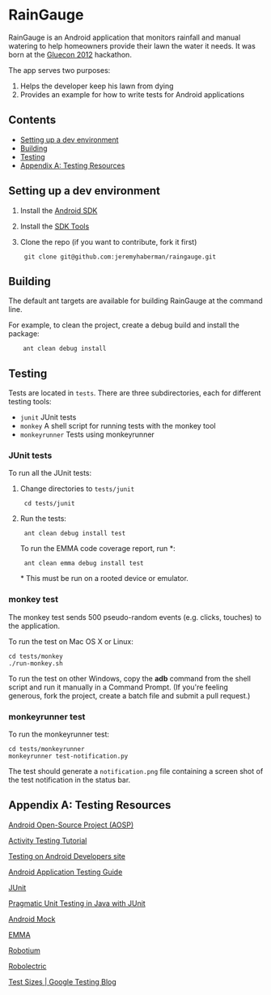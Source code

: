 # RainGauge

RainGauge is an Android application that monitors rainfall and manual watering to help homeowners provide their lawn the water it needs.  It was born at the [Gluecon 2012](http://gluecon.com/2012/) hackathon.

The app serves two purposes:  

1. Helps the developer keep his lawn from dying
2. Provides an example for how to write tests for Android applications

## Contents

* [Setting up a dev environment](#devsetup)
* [Building](#building)
* [Testing](#testing)
* [Appendix A: Testing Resources](#testing-resources)

<a name="devsetup"></a>
## Setting up a dev environment

1. Install the [Android SDK](http://developer.android.com/sdk/index.html)
2. Install the [SDK Tools](http://developer.android.com/sdk/tools-notes.html)
3. Clone the repo (if you want to contribute, fork it first)

        git clone git@github.com:jeremyhaberman/raingauge.git

<a name="building"></a>
## Building

The default ant targets are available for building RainGauge at the command line.

For example, to clean the project, create a debug build and install the package:

        ant clean debug install

<a name="testing"></a>
## Testing

Tests are located in `tests`.  There are three subdirectories, each for different testing tools:

* `junit` JUnit tests
* `monkey` A shell script for running tests with the monkey tool
* `monkeyrunner` Tests using monkeyrunner

### JUnit tests

To run all the JUnit tests:

1. Change directories to `tests/junit`

        cd tests/junit

2. Run the tests:

        ant clean debug install test
        
    To run the EMMA code coverage report, run *:
    
        ant clean emma debug install test
        
    \* This must be run on a rooted device or emulator.
    
### monkey test

The monkey test sends 500 pseudo-random events (e.g. clicks, touches) to the application.

To run the test on Mac OS X or Linux:

    cd tests/monkey
    ./run-monkey.sh
        
To run the test on other Windows, copy the **adb** command from the shell script and run it manually in a Command Prompt.  (If you're feeling generous, fork the project, create a batch file and submit a pull request.)

### monkeyrunner test

To run the monkeyrunner test:  

    cd tests/monkeyrunner
    monkeyrunner test-notification.py
    
The test should generate a `notification.png` file containing a screen shot of the test notification in the status bar.

<a name="testing-resources"></a>
## Appendix A: Testing Resources
[Android Open-Source Project (AOSP)](http://source.android.com)
[Activity Testing Tutorial](http://developer.android.com/tools/testing/activity_test.html)[Testing on Android Developers site](http://developer.android.com/tools/testing/index.html)
[Android Application Testing Guide](http://www.packtpub.com/android-application-testing-guide/book)
[JUnit](http://www.junit.org/)
[Pragmatic Unit Testing in Java with JUnit](http://pragprog.com/book/utj/pragmatic-unit-testing-in-java-with-junit)
[Android Mock](http://code.google.com/p/android-mock/)
[EMMA](http://emma.sourceforge.net/)
[Robotium](http://code.google.com/p/robotium/)
[Robolectric](http://pivotal.github.com/robolectric/)
[Test Sizes | Google Testing Blog](http://googletesting.blogspot.com/2010/12/test-sizes.html)